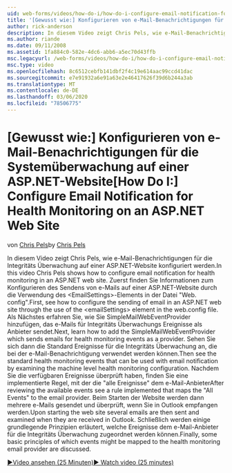 ```yaml
---
uid: web-forms/videos/how-do-i/how-do-i-configure-email-notification-for-health-monitoring-on-an-aspnet-web-site
title: '[Gewusst wie:] Konfigurieren von e-Mail-Benachrichtigungen für die Integritäts Überwachung auf einer ASP.NET-Website | Microsoft-Dokumentation'
author: rick-anderson
description: In diesem Video zeigt Chris Pels, wie e-Mail-Benachrichtigungen für die Integritäts Überwachung auf einer ASP.NET-Website konfiguriert werden. Zuerst finden Sie weitere Informationen unter Konfigurieren des Sendens von e...
ms.author: riande
ms.date: 09/11/2008
ms.assetid: 1fa884c0-582e-4dc6-abb6-a5ec70d43ffb
msc.legacyurl: /web-forms/videos/how-do-i/how-do-i-configure-email-notification-for-health-monitoring-on-an-aspnet-web-site
msc.type: video
ms.openlocfilehash: 8c6512cebfb141dbf2f4c19e614aac99ccd41dac
ms.sourcegitcommit: e7e91932a6e91a63e2e46417626f39d6b244a3ab
ms.translationtype: MT
ms.contentlocale: de-DE
ms.lasthandoff: 03/06/2020
ms.locfileid: "78506775"
---
```

# <a name="how-do-i-configure-email-notification-for-health-monitoring-on-an-aspnet-web-site"></a><span data-ttu-id="d4c0e-104">[Gewusst wie:] Konfigurieren von e-Mail-Benachrichtigungen für die Systemüberwachung auf einer ASP.NET-Website</span><span class="sxs-lookup"><span data-stu-id="d4c0e-104">[How Do I:] Configure Email Notification for Health Monitoring on an ASP.NET Web Site</span></span>

<span data-ttu-id="d4c0e-105">von [Chris Pels](https://twitter.com/chrispels)</span><span class="sxs-lookup"><span data-stu-id="d4c0e-105">by [Chris Pels](https://twitter.com/chrispels)</span></span>

<span data-ttu-id="d4c0e-106">In diesem Video zeigt Chris Pels, wie e-Mail-Benachrichtigungen für die Integritäts Überwachung auf einer ASP.NET-Website konfiguriert werden.</span><span class="sxs-lookup"><span data-stu-id="d4c0e-106">In this video Chris Pels shows how to configure email notification for health monitoring in an ASP.NET web site.</span></span> <span data-ttu-id="d4c0e-107">Zuerst finden Sie Informationen zum Konfigurieren des Sendens von e-Mails auf einer ASP.NET-Website durch die Verwendung des &lt;EmailSettings&gt;-Elements in der Datei "Web. config".</span><span class="sxs-lookup"><span data-stu-id="d4c0e-107">First, see how to configure the sending of email in an ASP.NET web site through the use of the &lt;emailSettings&gt; element in the web.config file.</span></span> <span data-ttu-id="d4c0e-108">Als Nächstes erfahren Sie, wie Sie SimpleMailWebEventProvider hinzufügen, das e-Mails für Integritäts Überwachungs Ereignisse als Anbieter sendet.</span><span class="sxs-lookup"><span data-stu-id="d4c0e-108">Next, learn how to add the SimpleMailWebEventProvider which sends emails for health monitoring events as a provider.</span></span> <span data-ttu-id="d4c0e-109">Sehen Sie sich dann die Standard Ereignisse für die Integritäts Überwachung an, die bei der e-Mail-Benachrichtigung verwendet werden können.</span><span class="sxs-lookup"><span data-stu-id="d4c0e-109">Then see the standard health monitoring events that can be used with email notification by examining the machine level health monitoring configuration.</span></span> <span data-ttu-id="d4c0e-110">Nachdem Sie die verfügbaren Ereignisse überprüft haben, finden Sie eine implementierte Regel, mit der die "alle Ereignisse" dem e-Mail-Anbieter</span><span class="sxs-lookup"><span data-stu-id="d4c0e-110">After reviewing the available events see a rule implemented that maps the "All Events" to the email provider.</span></span> <span data-ttu-id="d4c0e-111">Beim Starten der Website werden dann mehrere e-Mails gesendet und überprüft, wenn Sie in Outlook empfangen werden.</span><span class="sxs-lookup"><span data-stu-id="d4c0e-111">Upon starting the web site several emails are then sent and examined when they are received in Outlook.</span></span> <span data-ttu-id="d4c0e-112">Schließlich werden einige grundlegende Prinzipien erläutert, welche Ereignisse dem e-Mail-Anbieter für die Integritäts Überwachung zugeordnet werden können.</span><span class="sxs-lookup"><span data-stu-id="d4c0e-112">Finally, some basic principles of which events might be mapped to the health monitoring email provider are discussed.</span></span>

[<span data-ttu-id="d4c0e-113">&#9654;Video ansehen (25 Minuten)</span><span class="sxs-lookup"><span data-stu-id="d4c0e-113">&#9654; Watch video (25 minutes)</span></span>](https://channel9.msdn.com/Blogs/ASP-NET-Site-Videos/how-do-i-configure-email-notification-for-health-monitoring-on-an-aspnet-web-site)
